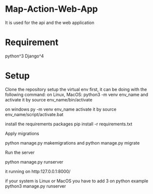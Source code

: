 # Map-Action-Web-App
It is used for the api and the web application
# Requirement 
python^3
Django^4
# Setup
Clone the repository
setup the virtual env first, it can be doing with the following command:
on Linux, MacOS:
python3 -m venv env_name
and activate it by
source env_name/bin/activate

on windows
py -m venv env_name
activate it by
source env_name/script/activate.bat

install the requirements packages
pip install -r requirements.txt 

Apply migrations

python manage.py makemigrations
and
python manage.py migrate 

Run the server

python manage.py runserver 

it running on http:127.0.0.1:8000/

if your system is Linux or MacOS
you have to add 3 on python
example python3 manage.py runserver



